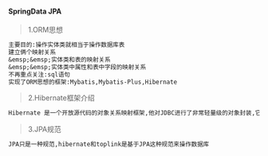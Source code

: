 #### SpringData JPA
> 1.ORM思想
```txt
主要目的:操作实体类就相当于操作数据库表
建立俩个映射关系
&emsp;&emsp;实体类和表的映射关系
&emsp;&emsp;实体类中属性和表中字段的映射关系
不再重点关注:sql语句
实现了ORM思想的框架:Mybatis,Mybatis-Plus,Hibernate
```
>2.Hibernate框架介绍
```txt
Hibernate 是一个开放源代码的对象关系映射框架,他对JDBC进行了非常轻量级的对象封装,它将POJO于数据可表建立映射关系,是一个全自动的ORM框架
```
>3.JPA规范
```txt
JPA只是一种规范,hibernate和toplink是基于JPA这种规范来操作数据库
```
